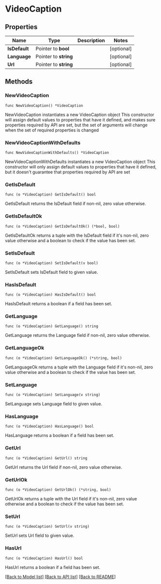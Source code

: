 # VideoCaption

## Properties

Name | Type | Description | Notes
------------ | ------------- | ------------- | -------------
**IsDefault** | Pointer to **bool** |  | [optional] 
**Language** | Pointer to **string** |  | [optional] 
**Url** | Pointer to **string** |  | [optional] 

## Methods

### NewVideoCaption

`func NewVideoCaption() *VideoCaption`

NewVideoCaption instantiates a new VideoCaption object
This constructor will assign default values to properties that have it defined,
and makes sure properties required by API are set, but the set of arguments
will change when the set of required properties is changed

### NewVideoCaptionWithDefaults

`func NewVideoCaptionWithDefaults() *VideoCaption`

NewVideoCaptionWithDefaults instantiates a new VideoCaption object
This constructor will only assign default values to properties that have it defined,
but it doesn't guarantee that properties required by API are set

### GetIsDefault

`func (o *VideoCaption) GetIsDefault() bool`

GetIsDefault returns the IsDefault field if non-nil, zero value otherwise.

### GetIsDefaultOk

`func (o *VideoCaption) GetIsDefaultOk() (*bool, bool)`

GetIsDefaultOk returns a tuple with the IsDefault field if it's non-nil, zero value otherwise
and a boolean to check if the value has been set.

### SetIsDefault

`func (o *VideoCaption) SetIsDefault(v bool)`

SetIsDefault sets IsDefault field to given value.

### HasIsDefault

`func (o *VideoCaption) HasIsDefault() bool`

HasIsDefault returns a boolean if a field has been set.

### GetLanguage

`func (o *VideoCaption) GetLanguage() string`

GetLanguage returns the Language field if non-nil, zero value otherwise.

### GetLanguageOk

`func (o *VideoCaption) GetLanguageOk() (*string, bool)`

GetLanguageOk returns a tuple with the Language field if it's non-nil, zero value otherwise
and a boolean to check if the value has been set.

### SetLanguage

`func (o *VideoCaption) SetLanguage(v string)`

SetLanguage sets Language field to given value.

### HasLanguage

`func (o *VideoCaption) HasLanguage() bool`

HasLanguage returns a boolean if a field has been set.

### GetUrl

`func (o *VideoCaption) GetUrl() string`

GetUrl returns the Url field if non-nil, zero value otherwise.

### GetUrlOk

`func (o *VideoCaption) GetUrlOk() (*string, bool)`

GetUrlOk returns a tuple with the Url field if it's non-nil, zero value otherwise
and a boolean to check if the value has been set.

### SetUrl

`func (o *VideoCaption) SetUrl(v string)`

SetUrl sets Url field to given value.

### HasUrl

`func (o *VideoCaption) HasUrl() bool`

HasUrl returns a boolean if a field has been set.


[[Back to Model list]](../README.md#documentation-for-models) [[Back to API list]](../README.md#documentation-for-api-endpoints) [[Back to README]](../README.md)


